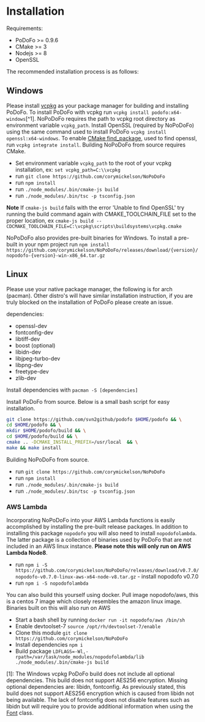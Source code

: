# Installation

Requirements:

 - PoDoFo >= 0.9.6
 - CMake >= 3
 - Nodejs >= 8
 - OpenSSL

The recommended installation process is as follows:

## Windows

Please install [vcpkg](https://github.com/Microsoft/vcpkg) as your package manager for building and installing PoDoFo.
To install PoDoFo with vcpkg run `vcpkg install podofo:x64-windows`[^1]. NoPoDoFo requires the path to vcpkg root directory as environment variable `vcpkg_path`.
Install OpenSSL (required by NoPoDoFo) using the same command used to install PoDoFo `vcpkg install openssl:x64-windows`.
To enable [CMake find_package](https://cmake.org/cmake/help/v3.8/command/find_package.html), used to find openssl, run `vcpkg integrate install`.
Building NoPoDoFo from source requires CMake.
 - Set environment variable `vcpkg_path` to the root of your vcpkg installation, ex: `set vcpkg_path=C:\\vcpkg`
 - run `git clone https://github.com/corymickelson/NoPoDoFo`
 - run `npm install`
 - run `./node_modules/.bin/cmake-js build`
 - run `./node_modules/.bin/tsc -p tsconfig.json`

**Note** If `cmake-js build` fails with the error 'Unable to find OpenSSL' try running the build command again with CMAKE_TOOLCHAIN_FILE set to the 
proper location, ex `cmake-js build --CDCMAKE_TOOLCHAIN_FILE=C:\vcpkg\scripts\buildsystems\vcpkg.cmake`

NoPoDoFo also provides pre-built binaries for Windows.
To install a pre-built in your npm project run `npm install https://github.com/corymickelson/NoPoDoFo/releases/download/{version}/nopodofo-{version}-win-x86_64.tar.gz`

## Linux

Please use your native package manager, the following is for arch (pacman). Other distro's will have similar
installation instruction, if you are truly blocked on the installation of PoDoFo please create an issue.

dependencies:
 - openssl-dev
 - fontconfig-dev
 - libtiff-dev
 - boost (optional)
 - libidn-dev
 - libjpeg-turbo-dev
 - libpng-dev
 - freetype-dev
 - zlib-dev

Install dependencies with `pacman -S [dependencies]`

Install PoDoFo from source.
Below is a small bash script for easy installation.

```bash 
git clone https://github.com/svn2github/podofo $HOME/podofo && \
cd $HOME/podofo && \
mkdir $HOME/podofo/build && \
cd $HOME/podofo/build && \
cmake .. -DCMAKE_INSTALL_PREFIX=/usr/local  && \
make && make install
```

Building NoPoDoFo from source.
 - run `git clone https://github.com/corymickelson/NoPoDoFo`
 - run `npm install`
 - run `./node_modules/.bin/cmake-js build`
 - run `./node_modules/.bin/tsc -p tsconfig.json`

### AWS Lambda

Incorporating NoPoDoFo into your AWS Lambda functions is easily accomplished by installing the pre-built release packages.
In addition to installing this package `nopodofo` you will also need to install `nopodofolambda`. The latter package is a collection of
binaries used by PoDoFo that are not included in an AWS linux instance.
__Please note this will only run on AWS Lambda Node8__.
 - run `npm i -S https://github.com/corymickelson/NoPoDoFo/releases/download/v0.7.0/nopodofo-v0.7.0-linux-aws-x64-node-v8.tar.gz` - install nopodofo v0.7.0
 - run `npm i -S nopodofolambda`

You can also build this yourself using docker. Pull image nopodofo/aws, this is a centos 7 image which closely resembles the amazon linux image. Binaries
built on this will also run on AWS

 - Start a bash shell by running `docker run -it nopodofo/aws /bin/sh`
 - Enable devtoolset-7 `source /opt/rh/devtoolset-7/enable`
 - Clone this module `git clone https://github.com/corymickelson/NoPoDoFo`
 - Install dependencies `npm i`
 - Build package `LDFLAGS=-Wl,-rpath=/var/task/node_modules/nopodofolambda/lib ./node_modules/.bin/cmake-js build`


[1]: The Windows vcpkg PoDoFo build does not include all optional dependencies. This build does not support
AES256 encryption. Missing optional dependencies are: libidn, fontconfig. As previously stated, this build does not
support AES256 encryption which is caused from libidn not being available. The lack of fontconfig does not disable
features such as libidn but will require you to provide additional information when using the [Font](font.md) class.
